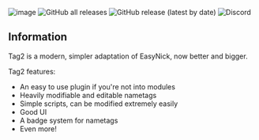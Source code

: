 ![image](https://github.com/1teq/tag2/assets/112202105/bb6aeb7f-4fe8-4484-8835-0dc7ef851651)
![GitHub all releases](https://img.shields.io/github/downloads/1teq/tag2/total?logo=GitHub) ![GitHub release (latest by date)](https://img.shields.io/github/v/release/1teq/tag2?logo=Github) ![Discord](https://img.shields.io/discord/1100275289893912697?logo=Discord&logoColor=%23FFFFFF)



## Information
Tag2 is a modern, simpler adaptation of EasyNick, now better and bigger.

Tag2 features:
- An easy to use plugin if you're not into modules
- Heavily modifiable and editable nametags
- Simple scripts, can be modified extremely easily
- Good UI
- A badge system for nametags
- Even more!
